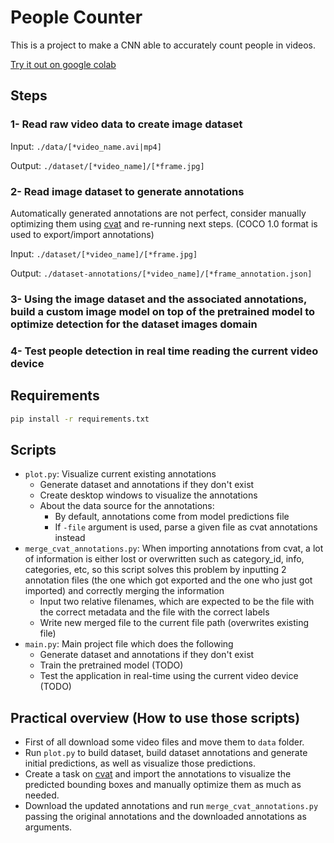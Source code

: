 # People Counter

This is a project to make a CNN able to accurately count people in videos.

[Try it out on google colab](https://colab.research.google.com/drive/12H9n7k-PrRxawqukzgTbwYUXutNQpKYx)

## Steps

### 1- Read raw video data to create image dataset

Input: `./data/[*video_name.avi|mp4]`

Output: `./dataset/[*video_name]/[*frame.jpg]`

### 2- Read image dataset to generate annotations

Automatically generated annotations are not perfect, consider manually optimizing them using [cvat](https://app.cvat.ai) and re-running next steps. (COCO 1.0 format is used to export/import annotations)

Input: `./dataset/[*video_name]/[*frame.jpg]`

Output: `./dataset-annotations/[*video_name]/[*frame_annotation.json]`

### 3- Using the image dataset and the associated annotations, build a custom image model on top of the pretrained model to optimize detection for the dataset images domain

### 4- Test people detection in real time reading the current video device

## Requirements

```bash
pip install -r requirements.txt
```

## Scripts

- `plot.py`: Visualize current existing annotations
  - Generate dataset and annotations if they don't exist
  - Create desktop windows to visualize the annotations
  - About the data source for the annotations:
    - By default, annotations come from model predictions file
    - If `-file` argument is used, parse a given file as cvat annotations instead
- `merge_cvat_annotations.py`: When importing annotations from cvat, a lot of information is either lost or overwritten such as category_id, info, categories, etc, so this script solves this problem by inputting 2 annotation files (the one which got exported and the one who just got imported) and correctly merging the information
  - Input two relative filenames, which are expected to be the file with the correct metadata and the file with the correct labels
  - Write new merged file to the current file path (overwrites existing file)
- `main.py`: Main project file which does the following
  - Generate dataset and annotations if they don't exist
  - Train the pretrained model (TODO)
  - Test the application in real-time using the current video device (TODO)

## Practical overview (How to use those scripts)

- First of all download some video files and move them to `data` folder.
- Run `plot.py` to build dataset, build dataset annotations and generate initial predictions, as well as visualize those predictions.
- Create a task on [cvat](https://app.cvat.ai) and import the annotations to visualize the predicted bounding boxes and manually optimize them as much as needed.
- Download the updated annotations and run `merge_cvat_annotations.py` passing the original annotations and the downloaded annotations as arguments.
